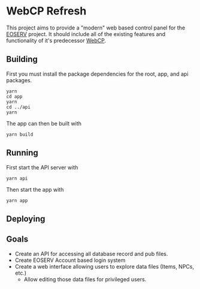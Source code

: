 # WebCP Refresh

This project aims to provide a "modern" web based control panel for the
[EOSERV](https://github.com/eoserv/eoserv/) project. It should include all of
the existing features and functionality of it's predecessor
[WebCP](https://github.com/eoserv/webcp/).

## Building

First you must install the package dependencies for the root, app, and api packages.

```
yarn
cd app
yarn
cd ../api
yarn
```

The app can then be built with

```
yarn build
```

## Running

First start the API server with

```
yarn api
```

Then start the app with

```
yarn app
```

## Deploying

## Goals

- Create an API for accessing all database record and pub files.
- Create EOSERV Account based login system
- Create a web interface allowing users to explore data files
  (Items, NPCs, etc.)
  - Allow editing those data files for privileged users.

